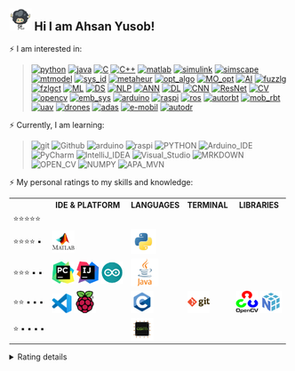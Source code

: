 ## <img height="40" alt="ASSMBL" src="./img/Lambo_full.png" /> Hi I am Ahsan Yusob!

:zap:  I am interested in:
  <!-- copy this [<img height="20" alt="sys_id" src=https://img.shields.io/badge/-system--identification-blue />](https://github.com/topics/system-identification) -->

>  [<img height="20" alt="python" src=https://img.shields.io/badge/-python-green />](https://github.com/topics/python)
>  [<img height="20" alt="java" src=https://img.shields.io/badge/-java-green />](https://github.com/topics/java)
>  [<img height="20" alt="C" src=https://img.shields.io/badge/-c-green />](https://github.com/topics/c)
>  [<img height="20" alt="C++" src=https://img.shields.io/badge/-cpp-green />](https://github.com/topics/cpp)
>  [<img height="20" alt="matlab" src=https://img.shields.io/badge/-matlab-green />](https://github.com/topics/matlab)
>  [<img height="20" alt="simulink" src=https://img.shields.io/badge/-simulink-green />](https://github.com/topics/simulink)
>  [<img height="20" alt="simscape" src=https://img.shields.io/badge/-simscape-green />](https://github.com/topics/simscape)
>  [<img height="20" alt="mtmodel" src=https://img.shields.io/badge/-mathematical--modelling-blue />](https://github.com/topics/mathematical-modelling)
>  [<img height="20" alt="sys_id" src=https://img.shields.io/badge/-system--identification-blue />](https://github.com/topics/system-identification)
>  [<img height="20" alt="metaheur" src=https://img.shields.io/badge/-metaheuristics-blue />](https://github.com/topics/metaheuristics)
>  [<img height="20" alt="opt_algo" src=https://img.shields.io/badge/-optimization--algorithm-blue />](https://github.com/topics/optimization-algorithm)
>  [<img height="20" alt="MO_opt" src=https://img.shields.io/badge/-multiobjective--optimization-blue />](https://github.com/topics/multiobjective-optimization)
>  [<img height="20" alt="AI" src=https://img.shields.io/badge/-artificial--intelligence-blue />](https://github.com/topics/artificial-intelligence)
>  [<img height="20" alt="fuzzlg" src=https://img.shields.io/badge/-fuzzy--logic-blue />](https://github.com/topics/fuzzy-logic)
>  [<img height="20" alt="fzlgct" src=https://img.shields.io/badge/-fuzzy--logic--control-blue />](https://github.com/topics/fuzzy-logic-control)
>  [<img height="20" alt="ML" src=https://img.shields.io/badge/-machine--learning-blue />](https://github.com/topics/machine-learning)
>  [<img height="20" alt="DS" src=https://img.shields.io/badge/-data--science-blue />](https://github.com/topics/data-science)
>  [<img height="20" alt="NLP" src=https://img.shields.io/badge/-natural--language--processing-blue />](https://github.com/topics/natural-language-processing)
>  [<img height="20" alt="ANN" src=https://img.shields.io/badge/-artificial--neural--network-blue />](https://github.com/topics/artificial-neural-network)
>  [<img height="20" alt="DL" src=https://img.shields.io/badge/-deep--learning-blue />](https://github.com/topics/deep-learning)
>  [<img height="20" alt="CNN" src=https://img.shields.io/badge/-convolutional--neural--network-blue />](https://github.com/topics/convolutional-neural-network)
>  [<img height="20" alt="ResNet" src=https://img.shields.io/badge/-resnet-blue />](https://github.com/topics/resnet)
>  [<img height="20" alt="CV" src=https://img.shields.io/badge/-computer--vision-blue />](https://github.com/topics/computer-vision)
>  [<img height="20" alt="opencv" src=https://img.shields.io/badge/-opencv-blue />](https://github.com/topics/opencv)
>  [<img height="20" alt="emb_sys" src=https://img.shields.io/badge/-embedded--system-purple />](https://github.com/topics/embedded-system)
>  [<img height="20" alt="arduino" src=https://img.shields.io/badge/-arduino-purple />](https://github.com/topics/arduino)
>  [<img height="20" alt="raspi" src=https://img.shields.io/badge/-raspberry--pi-purple />](https://github.com/topics/raspberry-pi)
>  [<img height="20" alt="ros" src=https://img.shields.io/badge/-ros-purple />](https://github.com/topics/ros)
>  [<img height="20" alt="autorbt" src=https://img.shields.io/badge/-autonomous--robot-purple />](https://github.com/topics/autonomous-robot)
>  [<img height="20" alt="mob_rbt" src=https://img.shields.io/badge/-mobile--robot-purple />](https://github.com/topics/mobile-robot)
>  [<img height="20" alt="uav" src=https://img.shields.io/badge/-uav-purple />](https://github.com/topics/uav)
>  [<img height="20" alt="drones" src=https://img.shields.io/badge/-drones-purple />](https://github.com/topics/drones)
>  [<img height="20" alt="adas" src=https://img.shields.io/badge/-adas-purple />](https://github.com/topics/adas)
>  [<img height="20" alt="e-mobil" src=https://img.shields.io/badge/-electromobility-purple />](https://github.com/topics/electromobility)
>  [<img height="20" alt="autodr" src=https://img.shields.io/badge/-autonomous--driving-purple />](https://github.com/topics/autonomous-driving)


:zap:  Currently, I am learning:

> <img height="25" alt="git" src="https://img.shields.io/badge/-Git-000000?style=flat-square&logo=git&logoColor=white" />
> <img height="25" alt="Github" src="https://img.shields.io/badge/GitHub-100000?style=for-the-badge&logo=github&logoColor=white" />
> <img height="25" alt="arduino" src="https://img.shields.io/badge/Arduino-00979D?style=for-the-badge&logo=Arduino&logoColor=white" />
> <img height="25" alt="raspi" src="https://img.shields.io/badge/Raspberry%20Pi-A22846?style=for-the-badge&logo=Raspberry%20Pi&logoColor=whit" />
> <img height="25" alt="PYTHON" src="https://img.shields.io/badge/Python-FFD43B?style=for-the-badge&logo=python&logoColor=blue" />
> <img height="25" alt="Arduino_IDE" src="https://img.shields.io/badge/Arduino_IDE-00979D?style=for-the-badge&logo=arduino&logoColor=white" />
> <img height="25" alt="PyCharm" src="https://img.shields.io/badge/PyCharm-000000.svg?&style=for-the-badge&logo=PyCharm&logoColor=white" />
> <img height="25" alt="IntelliJ_IDEA" src="https://img.shields.io/badge/IntelliJ_IDEA-000000.svg?style=for-the-badge&logo=intellij-idea&logoColor=white" />
> <img height="25" alt="Visual_Studio" src="https://img.shields.io/badge/Visual_Studio-5C2D91?style=for-the-badge&logo=visual%20studio&logoColor=white" />
> <img height="25" alt="MRKDOWN" src="https://img.shields.io/badge/Markdown-000000?style=for-the-badge&logo=markdown&logoColor=white" />
> <img height="25" alt="OPEN_CV" src="https://img.shields.io/badge/OpenCV-27338e?style=for-the-badge&logo=OpenCV&logoColor=white" />
> <img height="25" alt="NUMPY" src="https://img.shields.io/badge/Numpy-777BB4?style=for-the-badge&logo=numpy&logoColor=white" />
> <img height="25" alt="APA_MVN" src="https://img.shields.io/badge/apache_maven-C71A36?style=for-the-badge&logo=apachemaven&logoColor=white" />

:zap: My personal ratings to my skills and knowledge:

<table>
  <th></th><th>IDE & PLATFORM</th><th>LANGUAGES</th><th>TERMINAL</th><th>LIBRARIES</th>
  <tr>
    <td>⭐⭐⭐⭐⭐ </td>
    <td></td>
    <td></td>
    <td></td>
    <td></td>
  </tr>
  <tr>
    <td>⭐⭐⭐⭐ ▪ </td>  
    <td><img height="40" alt="MATLAB" src="https://raw.githubusercontent.com/github/explore/80688e429a7d4ef2fca1e82350fe8e3517d3494d/topics/matlab/matlab.png" />
    </td>
    <td><img height="45" alt="PYTHON" src="https://raw.githubusercontent.com/github/explore/80688e429a7d4ef2fca1e82350fe8e3517d3494d/topics/python/python.png" />
    </td>
    <td></td>
    <td></td>
  </tr>
  <tr>
    <td>⭐⭐⭐ ▪ ▪ </td>  
    <td>
      <img height="40" alt="PYCHRM" src="https://raw.githubusercontent.com/github/explore/d8574c7bce27faa27fb879bca56dfe351ee66efd/topics/pycharm/pycharm.png" /> 
      <img height="40" alt="INTELJ" src="https://raw.githubusercontent.com/github/explore/caa262eeb858e81282d6f651d6eef1f8730b54ba/topics/intellij-idea/intellij-idea.png" />
      <img height="40" alt="ARDUIN" src="https://raw.githubusercontent.com/github/explore/80688e429a7d4ef2fca1e82350fe8e3517d3494d/topics/arduino/arduino.png" />
    </td>
    <td><img height="50" alt="JAVA" src="https://raw.githubusercontent.com/github/explore/5b3600551e122a3277c2c5368af2ad5725ffa9a1/topics/java/java.png" /></td>
    <td></td>
    <td></td>
  </tr>
  </tr>
  <tr>
    <td>⭐⭐ ▪ ▪ ▪ </td>  
    <td>
      <img height="35" alt="VISSTD" src="https://raw.githubusercontent.com/github/explore/bbd48b997e8d0bef63f676eca4da5e1f76487b56/topics/visual-studio-code/visual-studio-code.png" />
      <img height="40" alt="RASPPI" src="https://raw.githubusercontent.com/github/explore/80688e429a7d4ef2fca1e82350fe8e3517d3494d/topics/raspberry-pi/raspberry-pi.png" /></td>
    <td><img height="40" alt="C" src="https://raw.githubusercontent.com/github/explore/f3e22f0dca2be955676bc70d6214b95b13354ee8/topics/c/c.png" /></td>
    <td><img height="40" alt="GIT" src="https://raw.githubusercontent.com/github/explore/80688e429a7d4ef2fca1e82350fe8e3517d3494d/topics/git/git.png" /></td>
    <td><img height="40" alt="OPENCV" src="https://raw.githubusercontent.com/github/explore/80688e429a7d4ef2fca1e82350fe8e3517d3494d/topics/opencv/opencv.png" />
    <img height="40" alt="NUMPY" src="https://raw.githubusercontent.com/github/explore/d530d6a3a171a53f7b8eb4e9e005136e7ebd898f/topics/numpy/numpy.png" /></td>
  </tr>
  </tr>
  <tr>
    <td>⭐ ▪ ▪ ▪ ▪ </td>  
    <td>
    </td>
    <td><img height="40" alt="ASSMBL" src="https://raw.githubusercontent.com/github/explore/e495457f5ff28c343f9e422f8e3cf80fd3e80890/topics/assembly/assembly.png" />
    </td>
    <td></td>
    <td></td>
  </tr>
</table>

<details>
    <summary>Rating details</summary>
    <table>
        <tr><th>my rating</th><th>meaning</th></tr>
        <tr><td>⭐⭐⭐⭐⭐ </td><td>*I'm an expert!*</td></tr>
        <tr><td>⭐⭐⭐⭐ ▪ </td><td>*I am comfortable with the fundamentals of this topic and have made some contributions with it!*</td></tr>
        <tr><td>⭐⭐⭐ ▪ ▪ </td><td>*I understood the fundamentals of this topic theoretically and in practice.*</td></tr>
        <tr><td>⭐⭐ ▪ ▪ ▪ </td><td>*I understood most of the fundamentals of this topic theoretically and have only basic practical experience.*</td></tr>
        <tr><td>⭐ ▪ ▪ ▪ ▪ </td><td>*I have basic theoretical and practical knowledge about this topic.*</td></tr>
    </table>
</details>

<!--
 <img height="25" alt="badge_name" src="" />
commented badges:
1. MOST USED LANGUAGE:
<img alt="most-used-language" src="https://github-readme-stats.vercel.app/api/top-langs/?username=ahsanyusob" />
2. STREAK STATS:
<img alt="streak-stats" src="https://github-readme-streak-stats.herokuapp.com/?user=ahsanyusob" />
3. PROFILE TROPHY:
<img alt="profile-trophy" src="https://github-profile-trophy.vercel.app/?username=ahsanyusob" />
4. HIT COUNTER:
<img height="25" alt="hit-counter" src="https://hits.seeyoufarm.com/api/count/incr/badge.svg?url=https%3A%2F%2Fgithub.com%2F{ahsanyusob}1212%2Fhit-counter" />
-->

